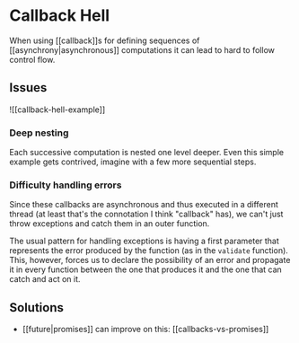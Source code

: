 # Callback Hell
When using [[callback]]s for defining sequences of [[asynchrony|asynchronous]] computations it can lead to hard to follow control flow.

## Issues
![[callback-hell-example]]

### Deep nesting
Each successive computation is nested one level deeper. Even this simple example gets contrived, imagine with a few more sequential steps.

### Difficulty handling errors
Since these callbacks are asynchronous and thus executed in a different thread (at least that's the connotation I think "callback" has), we can't just throw exceptions and catch them in an outer function.

The usual pattern for handling exceptions is having a first parameter that represents the error produced by the function (as in the `validate` function). This, however, forces us to declare the possibility of an error and propagate it in every function between the one that produces it and the one that can catch and act on it.

## Solutions
* [[future|promises]] can improve on this: [[callbacks-vs-promises]]
